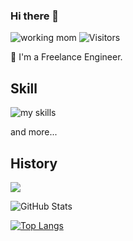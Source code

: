 ### Hi there 👋

![working mom](https://img.shields.io/badge/I'm-working%20mom-orange)
![Visitors](https://visitor-badge.glitch.me/badge?page_id=contiki9&left_color=gray&right_color=blue)

<!--🌱 I’m currently learning react, nextjs and golang.-->
🌱 I'm a Freelance Engineer.

## Skill

<img alt="my skills" src="https://skillicons.dev/icons?theme=light&perline=8&i=ts,html,css,php,js,vue,nuxt,python,angular,laravel,swift,go,react,nextjs,mysql,postgresql,docker,jenkins,vscode,github,gitlab,xd" />

and more...

## History

![](https://github-profile-summary-cards.vercel.app/api/cards/profile-details?username=mao-miyaji&theme=vue)

![GitHub Stats](https://github-readme-stats.vercel.app/api?username=mao-miyaji&show_icons=true)

[![Top Langs](https://github-readme-stats.vercel.app/api/top-langs/?username=mao-miyaji&layout=compact&langs_count=6)](https://github.com/anuraghazra/github-readme-stats)


<!--
**mao-miyaji/mao-miyaji** is a ✨ _special_ ✨ repository because its `README.md` (this file) appears on your GitHub profile.

Here are some ideas to get you started:

- 🔭 I’m currently working on ...
- 🌱 I’m currently learning ...
- 👯 I’m looking to collaborate on ...
- 🤔 I’m looking for help with ...
- 💬 Ask me about ...
- 📫 How to reach me: ...
- 😄 Pronouns: ...
- ⚡ Fun fact: ...
-->
